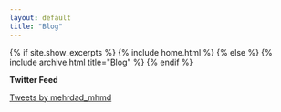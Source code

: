 ```yaml
---
layout: default
title: "Blog"
---
```


{% if site.show_excerpts %}
  {% include home.html %}
{% else %}
  {% include archive.html title="Blog" %}
{% endif %}

**Twitter Feed**
</b>

<a class="twitter-timeline" data-width="500" data-height="600" data-theme="dark" href="https://twitter.com/mehrdad_mhmd?ref_src=twsrc%5Etfw">Tweets by mehrdad_mhmd</a> <script async src="https://platform.twitter.com/widgets.js" charset="utf-8"></script>
